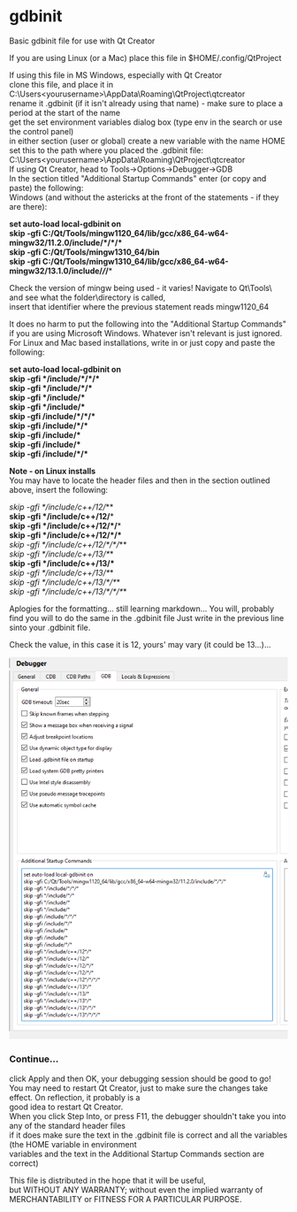 # gdbinit
Basic gdbinit file for use with Qt Creator

If you are using Linux (or a Mac) place this file in $HOME/.config/QtProject  

If using this file in MS Windows, especially with Qt Creator  
clone this file, and place it in C:\Users\<yourusername>\AppData\Roaming\QtProject\qtcreator  
rename it .gdbinit (if it isn't already using that name) - make sure to place a period at the start of the name  
get the set environment variables dialog box (type env in the search or use the control panel)  
in either section (user or global) create a new variable with the name HOME  
set this to the path where you placed the .gdbinit file: C:\Users\<yourusername>\AppData\Roaming\QtProject\qtcreator  
If using Qt Creator, head to Tools->Options->Debugger->GDB   
In the section titled "Additional Startup Commands" enter (or copy and paste) the following:  
Windows (and without the astericks at the front of the statements - if they are there):  

**set auto-load local-gdbinit on**  
**skip -gfi C:/Qt/Tools/mingw1120_64/lib/gcc/x86_64-w64-mingw32/11.2.0/include/\*/\*\/\***  
**skip -gfi C:/Qt/Tools/mingw1310_64/bin**    
**skip -gfi C:/Qt/Tools/mingw1310_64/lib/gcc/x86_64-w64-mingw32/13.1.0/include/*/*/***  

Check the version of mingw being used - it varies! 
Navigate to Qt\Tools\ and see what the folder\directory is called,  
insert that identifier where the previous statement reads mingw1120_64

It does no harm to put the following into the "Additional Startup Commands" if you are using Microsoft Windows. 
Whatever isn't relevant is just ignored. 
For Linux and Mac based installations, write in or just copy and paste the following:

**set auto-load local-gdbinit on**  
**skip -gfi \*/include/\*/\*/\***  
**skip -gfi \*/include/*/\***    
**skip -gfi \*/include/\***    
**skip -gfi \*/include/\***  
**skip -gfi /include/\*/\*/\***    
**skip -gfi /include/\*/\***    
**skip -gfi /include/\***      
**skip -gfi /include/\***    
**skip -gfi /include/\*/\***    

**Note - on Linux installs**  
You may have to locate the header files and then in the section outlined above, insert the following:  
  
**skip -gfi \*/include/c++/12*/***    
**skip -gfi \*/include/c++/12/***    
**skip -gfi \*/include/c++/12/\*/***  
**skip -gfi \*/include/c++/12/\*/\***  
**skip -gfi \*/include/c++/12*/\*/\*/***  
**skip -gfi \*/include/c++/13*/\***    
**skip -gfi \*/include/c++/13/\***  
**skip -gfi \*/include/c++/13*/\***  
**skip -gfi \*/include/c++/13*/\*/\***  
**skip -gfi \*/include/c++/13*/\*/\*/\***    

Aplogies for the formatting... still learning markdown... 
You will, probably find you will to do the same in the .gdbinit file
Just write in the previous line sinto your .gdbinit file. 

Check the value, in this case it is 12, yours' may vary (it could be 13...)...  

![Debugger Config](https://github.com/AndrewGrant31/gdbinit/blob/main/images/gdb_qt_config.png)

### Continue...  
click Apply and then OK, your debugging session should be good to go!  
You may need to restart Qt Creator, just to make sure the changes take effect. On reflection, it probably is a  
good idea to restart Qt Creator.  
When you click Step Into, or press F11, the debugger shouldn't take you into any of the standard header files   
if it does make sure the text in the .gdbinit file is correct and all the variables (the HOME variable in environment   
variables and the text in the Additional Startup Commands section are correct)  

This file is distributed in the hope that it will be useful,  
but WITHOUT ANY WARRANTY; without even the implied warranty of  
MERCHANTABILITY or FITNESS FOR A PARTICULAR PURPOSE.  


[def]: AndrewGrant31/gdbinit/images/gdb_qt_config.png
